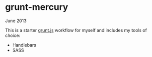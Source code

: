 grunt-mercury
============
June 2013

This is a starter [grunt.js](http://gruntjs.com/) workflow for myself and includes my tools of choice:

* Handlebars
* SASS



  
